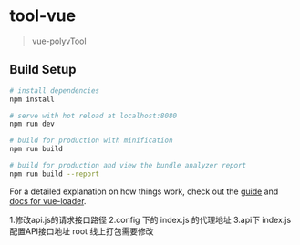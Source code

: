 # tool-vue

> vue-polyvTool

## Build Setup

``` bash
# install dependencies
npm install

# serve with hot reload at localhost:8080
npm run dev

# build for production with minification
npm run build

# build for production and view the bundle analyzer report
npm run build --report
```

For a detailed explanation on how things work, check out the [guide](http://vuejs-templates.github.io/webpack/) and [docs for vue-loader](http://vuejs.github.io/vue-loader).



1.修改api.js的请求接口路径
2.config 下的 index.js 的代理地址
3.api下 index.js 配置API接口地址 root 线上打包需要修改
